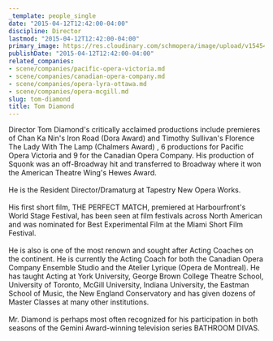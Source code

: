 ```yaml
---
_template: people_single
date: "2015-04-12T12:42:00-04:00"
discipline: Director
lastmod: "2015-04-12T12:42:00-04:00"
primary_image: https://res.cloudinary.com/schmopera/image/upload/v1545409169/media/webhook-uploads/1428856927164/Diamond-Bathroom-Divas-Season-2-Press-Stills-040.jpg.jpg
publishDate: "2015-04-12T12:42:00-04:00"
related_companies:
- scene/companies/pacific-opera-victoria.md
- scene/companies/canadian-opera-company.md
- scene/companies/opera-lyra-ottawa.md
- scene/companies/opera-mcgill.md
slug: tom-diamond
title: Tom Diamond
---
```


<p>
	Director Tom Diamond's critically acclaimed productions include premieres of Chan Ka Nin's Iron Road (Dora Award) and Timothy Sullivan's Florence The Lady With The Lamp (Chalmers Award) , 6 productions for Pacific Opera Victoria and 9 for the Canadian Opera Company. His production of Squonk was an off-Broadway hit and transferred to Broadway where it won the American Theatre Wing's Hewes Award.<br>
	<br>
	He is the Resident Director/Dramaturg at Tapestry New Opera Works.<br>
	<br>
	His first short film, THE PERFECT MATCH, premiered at Harbourfront's World Stage Festival, has been seen at film festivals across North American and was nominated for Best Experimental Film at the Miami Short Film Festival.<br>
	<br>
	He is also is one of the most renown and sought after Acting Coaches on the continent. He is currently the Acting Coach for both the Canadian Opera Company Ensemble Studio and the Atelier Lyrique (Opera de Montreal). He has taught Acting at York University, George Brown College Theatre School, University of Toronto, McGill University, Indiana University, the Eastman School of Music, the New England Conservatory and has given dozens of Master Classes at many other institutions.<br>
	<br>
	Mr. Diamond is perhaps most often recognized for his participation in both seasons of the Gemini Award-winning television series BATHROOM DIVAS.
</p>
